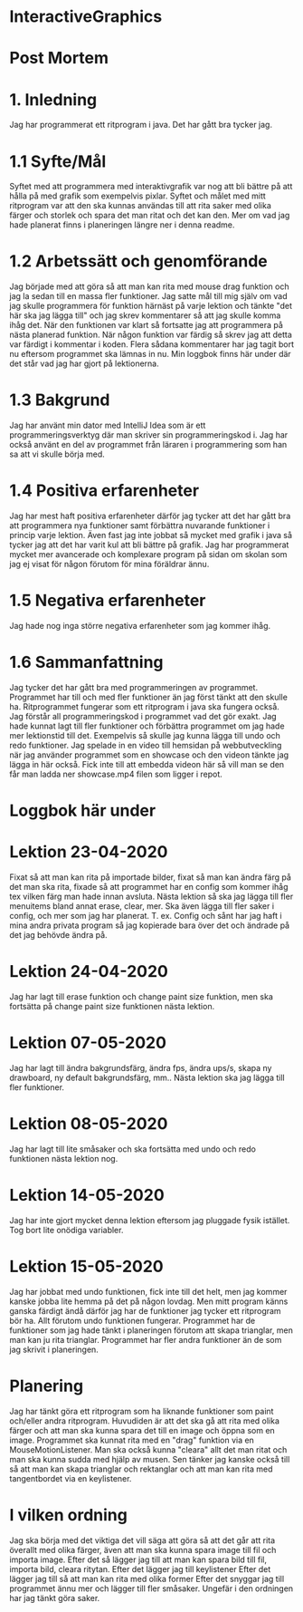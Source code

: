 # InteractiveGraphics

# Post Mortem 

# 1. Inledning
Jag har programmerat ett ritprogram i java. Det har gått bra tycker jag.

# 1.1 Syfte/Mål
Syftet med att programmera med interaktivgrafik var nog att bli bättre på att hålla på med grafik som exempelvis pixlar.
Syftet och målet med mitt ritprogram var att den ska kunnas användas till att rita saker med olika färger och storlek och spara det man ritat och det kan den. 
Mer om vad jag hade planerat finns i planeringen längre ner i denna readme.

# 1.2 Arbetssätt och genomförande
Jag började med att göra så att man kan rita med mouse drag funktion och jag la sedan till en massa fler funktioner.
Jag satte mål till mig själv om vad jag skulle programmera för funktion härnäst på varje lektion och tänkte "det här ska jag lägga till" och jag skrev kommentarer så att jag skulle komma ihåg det.
När den funktionen var klart så fortsatte jag att programmera på nästa planerad funktion.
När någon funktion var färdig så skrev jag att detta var färdigt i kommentar i koden.
Flera sådana kommentarer har jag tagit bort nu eftersom programmet ska lämnas in nu.
Min loggbok finns här under där det står vad jag har gjort på lektionerna.

# 1.3 Bakgrund
Jag har använt min dator med IntelliJ Idea som är ett programmeringsverktyg där man skriver sin programmeringskod i.
Jag har också använt en del av programmet från läraren i programmering som han sa att vi skulle börja med.

# 1.4 Positiva erfarenheter
Jag har mest haft positiva erfarenheter därför jag tycker att det har gått bra att programmera nya funktioner samt förbättra nuvarande funktioner i princip varje lektion.
Även fast jag inte jobbat så mycket med grafik i java så tycker jag att det har varit kul att bli bättre på grafik.
Jag har programmerat mycket mer avancerade och komplexare program på sidan om skolan som jag ej visat för någon förutom för mina föräldrar ännu.

# 1.5 Negativa erfarenheter
Jag hade nog inga större negativa erfarenheter som jag kommer ihåg.

# 1.6 Sammanfattning
Jag tycker det har gått bra med programmeringen av programmet.
Programmet har till och med fler funktioner än jag först tänkt att den skulle ha.
Ritprogrammet fungerar som ett ritprogram i java ska fungera också.
Jag förstår all programmeringskod i programmet vad det gör exakt.
Jag hade kunnat lagt till fler funktioner och förbättra programmet om jag hade mer lektionstid till det.
Exempelvis så skulle jag kunna lägga till undo och redo funktioner.
Jag spelade in en video till hemsidan på webbutveckling när jag använder programmet som en showcase och den videon tänkte jag lägga in här också.
Fick inte till att embedda videon här så vill man se den får man ladda ner showcase.mp4 filen som ligger i repot.

# Loggbok här under

# Lektion 23-04-2020
Fixat så att man kan rita på importade bilder, 
fixat så man kan ändra färg på det man ska rita, 
fixade så att programmet har en config som kommer ihåg tex vilken färg man hade innan avsluta.
Nästa lektion så ska jag lägga till fler menuitems bland annat erase, clear, mer. 
Ska även lägga till fler saker i config, och mer som jag har planerat.
T. ex. Config och sånt har jag haft i mina andra privata program så jag kopierade bara över det
och ändrade på det jag behövde ändra på.

# Lektion 24-04-2020
Jag har lagt till erase funktion och change paint size funktion, 
men ska fortsätta på change paint size funktionen nästa lektion. 

# Lektion 07-05-2020
Jag har lagt till ändra bakgrundsfärg, ändra fps, ändra ups/s, skapa ny drawboard, ny default bakgrundsfärg, mm..
Nästa lektion ska jag lägga till fler funktioner.

# Lektion 08-05-2020
Jag har lagt till lite småsaker och ska fortsätta med undo och redo funktionen nästa lektion nog.

# Lektion 14-05-2020
Jag har inte gjort mycket denna lektion eftersom jag pluggade fysik istället. Tog bort lite onödiga variabler.

# Lektion 15-05-2020
Jag har jobbat med undo funktionen, fick inte till det helt, men jag kommer kanske jobba lite hemma på det på någon lovdag.
Men mitt program känns ganska färdigt ändå därför jag har de funktioner jag tycker ett ritprogram bör ha. Allt förutom undo funktionen fungerar.
Programmet har de funktioner som jag hade tänkt i planeringen förutom att skapa trianglar, men man kan ju rita trianglar. Programmet har fler andra funktioner än de som jag skrivit i planeringen.

# Planering
Jag har tänkt göra ett ritprogram som ha liknande funktioner som paint och/eller andra ritprogram. 
Huvudiden är att det ska gå att rita med olika färger och att man ska kunna spara det till en image och öppna som en image. 
Programmet ska kunnat rita med en "drag" funktion via en MouseMotionListener. 
Man ska också kunna "cleara" allt det man ritat och man ska kunna sudda med hjälp av musen. 
Sen tänker jag kanske också till så att man kan skapa trianglar och rektanglar och att man kan rita med tangentbordet via en keylistener. 

# I vilken ordning
Jag ska börja med det viktiga det vill säga att göra så att det går att rita överallt med olika färger, även att man ska kunna spara image till fil och importa image.
Efter det så lägger jag till att man kan spara bild till fil, importa bild, cleara ritytan.
Efter det lägger jag till keylistener
Efter det lägger jag till så att man kan rita med olika former
Efter det snyggar jag till programmet ännu mer och lägger till fler småsaker.
Ungefär i den ordningen har jag tänkt göra saker.